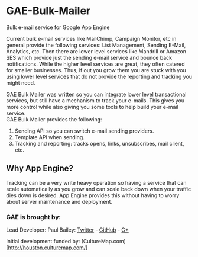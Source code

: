 GAE-Bulk-Mailer
===============

Bulk e-mail service for Google App Engine

Current bulk e-mail services like MailChimp, Campaign Monitor, etc in general 
provide the following services: List Management, Sending E-Mail, Analytics, etc.
Then there are lower level services like Mandrill or Amazon SES which provide
just the sending e-mail service and bounce back notifications.  While the higher
level services are great, they often catered for smaller businesses.  Thus, if 
out you grow them you are stuck with you using lower level services that do not 
provide the reporting and tracking you might need.

GAE Bulk Mailer was written so you can integrate lower level transactional 
services, but still have a mechanism to track your e-mails.  This gives you more
control while also giving you some tools to help build your e-mail service.  
GAE Bulk Mailer provides the following:

  1. Sending API so you can switch e-mail sending providers.
  2. Template API when sending.
  3. Tracking and reporting: tracks opens, links, unsubscribes, mail client, etc.

## Why App Engine?

Tracking can be a very write heavy operation so having a service that can scale
automatically as you grow and can scale back down when your traffic dies down is
desired. App Engine provides this without having to worry about server 
maintenance and deployment.

### GAE is brought by:

Lead Developer: Paul Bailey: [Twitter](https://twitter.com/pizzapanther) - [GitHub](https://github.com/pizzapanther) - [G+](https://plus.google.com/111994399408696258069)

Initial development funded by: (CultureMap.com)[http://houston.culturemap.com/]
